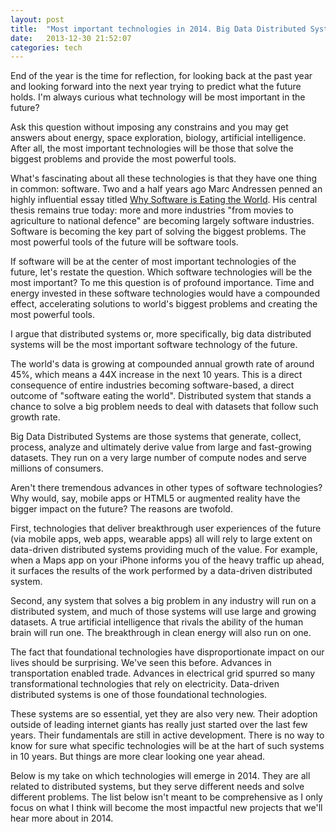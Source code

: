 ```yaml
---
layout: post
title:  "Most important technologies in 2014. Big Data Distributed Systems"
date:   2013-12-30 21:52:07
categories: tech
---
```

End of the year is the time for reflection, for looking back at the past year and looking forward into the next year trying to predict what the future holds. I'm always curious what technology will be most important in the future?

Ask this question without imposing any constrains and you may get answers about energy, space exploration, biology, artificial intelligence. After all, the most important technologies will be those that solve the biggest problems and provide the most powerful tools.

What's fascinating about all these technologies is that they have one thing in common: software. Two and a half years ago Marc Andressen penned an highly influential essay titled [Why Software is Eating the World](http://online.wsj.com/news/articles/SB10001424053111903480904576512250915629460). His central thesis remains true today: more and more industries "from movies to agriculture to national defence" are becoming largely software industries. Software is becoming the key part of solving the biggest problems. The most powerful tools of the future will be software tools.

If software will be at the center of most important technologies of the future, let's restate the question. Which software technologies will be the most important? To me this question is of profound importance. Time and energy invested in these software technologies would have a compounded effect, accelerating solutions to world's biggest problems and creating the most powerful tools.

I argue that distributed systems or, more specifically, big data distributed systems will be the most important software technology of the future.

The world's data is growing at compounded annual growth rate of around 45%, which means a 44X increase in the next 10 years. This is a direct consequence of entire industries becoming software-based, a direct outcome of "software eating the world". Distributed system that stands a chance to solve a big problem needs to deal with datasets that follow such growth rate.

Big Data Distributed Systems are those systems that generate, collect, process, analyze and ultimately derive value from large and fast-growing datasets. They run on a very large number of compute nodes and serve millions of consumers.

Aren't there tremendous advances in other types of software technologies? Why would, say, mobile apps or HTML5 or augmented reality have the bigger impact on the future? The reasons are twofold.

First, technologies that deliver breakthrough user experiences of the future (via mobile apps, web apps, wearable apps) all will rely to large extent on data-driven distributed systems providing much of the value. For example, when a Maps app on your iPhone informs you of the heavy traffic up ahead, it surfaces the results of the work performed by a data-driven distributed system.

Second, any system that solves a big problem in any industry will run on a distributed system, and much of those systems will use large and growing datasets. A true artificial intelligence that rivals the ability of the human brain will run one. The breakthrough in clean energy will also run on one.

The fact that foundational technologies have disproportionate impact on our lives should be surprising. We've seen this before. Advances in transportation enabled trade. Advances in electrical grid spurred so many transformational technologies that rely on electricity. Data-driven distributed systems is one of those foundational technologies.

These systems are so essential, yet they are also very new. Their adoption outside of leading internet giants has really just started over the last few years. Their fundamentals are still in active development. There is no way to know for sure what specific technologies will be at the hart of such systems in 10 years. But things are more clear looking one year ahead.

Below is my take on which technologies will emerge in 2014. They are all related to distributed systems, but they serve different needs and solve different problems. The list below isn't meant to be comprehensive as I only focus on what I think will become the most impactful new projects that we'll hear more about in 2014.

